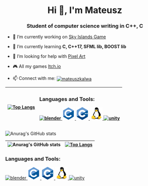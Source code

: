 <h1 align="center">Hi 👋, I'm Mateusz</h1>
<h3 align="center">Student of computer science writing in C++, C</h3>

- 🔭 I’m currently working on [Sky Islands Game](https://github.com/Clwmm/SkyIslandsGame)

- 🌱 I’m currently learning **C, C++17, SFML lib, BOOST lib**

- 🤝 I’m looking for help with [Pixel Art](https://github.com/Clwmm/SkyIslandsGame)

- 🎮 All my games [Itch.io](https://klw-m.itch.io/)

- 📫 Connect with me: <a href="https://linkedin.com/in/mateuszkalwa" target="blank"><img align="center" src="https://raw.githubusercontent.com/rahuldkjain/github-profile-readme-generator/master/src/images/icons/Social/linked-in-alt.svg" alt="mateuszkalwa" height="30" width="40" /></a>


|   [![Top Langs](https://github-readme-stats.vercel.app/api/top-langs/?username=Clwmm&layout=compact)](https://github.com/anuraghazra/github-readme-stats)    | <h3 align="left">Languages and Tools:</h3> <p align="left"> <a href="https://www.blender.org/" target="_blank" rel="noreferrer"> <img src="https://download.blender.org/branding/community/blender_community_badge_white.svg" alt="blender" width="40" height="40"/> </a> <a href="https://www.cprogramming.com/" target="_blank" rel="noreferrer"> <img src="https://raw.githubusercontent.com/devicons/devicon/master/icons/c/c-original.svg" alt="c" width="40" height="40"/> </a> <a href="https://www.w3schools.com/cpp/" target="_blank" rel="noreferrer"> <img src="https://raw.githubusercontent.com/devicons/devicon/master/icons/cplusplus/cplusplus-original.svg" alt="cplusplus" width="40" height="40"/> </a> <a href="https://www.linux.org/" target="_blank" rel="noreferrer"> <img src="https://raw.githubusercontent.com/devicons/devicon/master/icons/linux/linux-original.svg" alt="linux" width="40" height="40"/> </a> <a href="https://unity.com/" target="_blank" rel="noreferrer"> <img src="https://www.vectorlogo.zone/logos/unity3d/unity3d-icon.svg" alt="unity" width="40" height="40"/> </a> </p>  |
| ------------- | ------------- |

![Anurag's GitHub stats](https://github-readme-stats.vercel.app/api?username=Clwmm&show_icons=true&theme=radical)


|  ![Anurag's GitHub stats](https://github-readme-stats.vercel.app/api?username=Clwmm&show_icons=true&theme=gradient)  |  [![Top Langs](https://github-readme-stats.vercel.app/api/top-langs/?username=Clwmm&layout=compact)](https://github.com/anuraghazra/github-readme-stats)  |
| ------------- | ------------- |

<h3 align="left">Languages and Tools:</h3> <p align="left"> <a href="https://www.blender.org/" target="_blank" rel="noreferrer"> <img src="https://download.blender.org/branding/community/blender_community_badge_white.svg" alt="blender" width="40" height="40"/> </a> <a href="https://www.cprogramming.com/" target="_blank" rel="noreferrer"> <img src="https://raw.githubusercontent.com/devicons/devicon/master/icons/c/c-original.svg" alt="c" width="40" height="40"/> </a> <a href="https://www.w3schools.com/cpp/" target="_blank" rel="noreferrer"> <img src="https://raw.githubusercontent.com/devicons/devicon/master/icons/cplusplus/cplusplus-original.svg" alt="cplusplus" width="40" height="40"/> </a> <a href="https://www.linux.org/" target="_blank" rel="noreferrer"> <img src="https://raw.githubusercontent.com/devicons/devicon/master/icons/linux/linux-original.svg" alt="linux" width="40" height="40"/> </a> <a href="https://unity.com/" target="_blank" rel="noreferrer"> <img src="https://www.vectorlogo.zone/logos/unity3d/unity3d-icon.svg" alt="unity" width="40" height="40"/> </a> </p>
